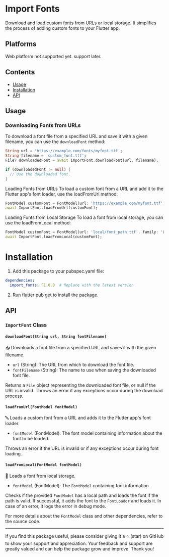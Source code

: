# Import Fonts

Download and load custom fonts from URLs or local storage. It simplifies the process of adding custom fonts to your Flutter app.

## Platforms

Web platform not supported yet. support later.

## Contents
- [Usage](#usage)
- [Installation](#installation)
- [API](#api)

## Usage

### Downloading Fonts from URLs

To download a font file from a specified URL and save it with a given filename, you can use the `downloadFont` method:

```dart
String url = 'https://example.com/fonts/myfont.ttf';
String filename = 'custom_font.ttf';
File? downloadedFont = await ImportFont.downloadFont(url, filename);

if (downloadedFont != null) {
  // Use the downloaded font.
}
```

Loading Fonts from URLs
To load a custom font from a URL and add it to the Flutter app's font loader, use the loadFromUrl method:

```dart
FontModel customFont = FontModel(url: 'https://example.com/myfont.ttf', family: 'CustomFont');
await ImportFont.loadFromUrl(customFont);
```

Loading Fonts from Local Storage
To load a font from local storage, you can use the loadFromLocal method:

```dart
FontModel customFont = FontModel(url: 'local/font_path.ttf', family: 'LocalFont');
await ImportFont.loadFromLocal(customFont);
```

# Installation
1. Add this package to your pubspec.yaml file:
```yaml
dependencies:
  import_fonts: ^1.0.0  # Replace with the latest version
```
2. Run flutter pub get to install the package.

## API

### `ImportFont` Class

#### `downloadFont(String url, String fontFilename)`

📥 Downloads a font file from a specified URL and saves it with the given filename.

- `url` (String): The URL from which to download the font file.
- `fontFilename` (String): The name to use when saving the downloaded font file.

Returns a `File` object representing the downloaded font file, or null if the URL is invalid. Throws an error if any exceptions occur during the download process.

#### `loadFromUrl(FontModel fontModel)`

🔤 Loads a custom font from a URL and adds it to the Flutter app's font loader.

- `fontModel` (FontModel): The font model containing information about the font to be loaded.

Throws an error if the URL is invalid or if any exceptions occur during font loading.

#### `loadFromLocal(FontModel fontModel)`

📂 Loads a font from local storage.

- `fontModel` (FontModel): The `FontModel` containing font information.

Checks if the provided `FontModel` has a local path and loads the font if the path is valid. If successful, it adds the font to the `FontLoader` and loads it. In case of an error, it logs the error in debug mode.

For more details about the `FontModel` class and other dependencies, refer to the source code.

---

If you find this package useful, please consider giving it a ⭐️ (star) on GitHub to show your support and appreciation. Your feedback and support are greatly valued and can help the package grow and improve. Thank you!




